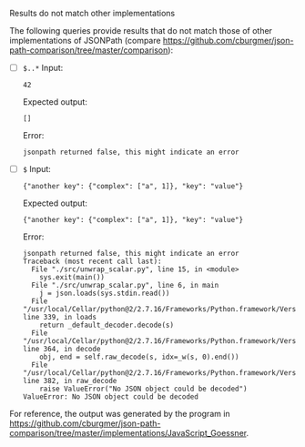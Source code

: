 Results do not match other implementations

The following queries provide results that do not match those of other implementations of JSONPath
(compare https://github.com/cburgmer/json-path-comparison/tree/master/comparison):

- [ ] `$..*`
  Input:
  ```
  42
  ```
  Expected output:
  ```
  []
  ```
  Error:
  ```
  jsonpath returned false, this might indicate an error
  ```

- [ ] `$`
  Input:
  ```
  {"another key": {"complex": ["a", 1]}, "key": "value"}
  ```
  Expected output:
  ```
  {"another key": {"complex": ["a", 1]}, "key": "value"}
  ```
  Error:
  ```
  jsonpath returned false, this might indicate an error
  Traceback (most recent call last):
    File "./src/unwrap_scalar.py", line 15, in <module>
      sys.exit(main())
    File "./src/unwrap_scalar.py", line 6, in main
      j = json.loads(sys.stdin.read())
    File "/usr/local/Cellar/python@2/2.7.16/Frameworks/Python.framework/Versions/2.7/lib/python2.7/json/__init__.py", line 339, in loads
      return _default_decoder.decode(s)
    File "/usr/local/Cellar/python@2/2.7.16/Frameworks/Python.framework/Versions/2.7/lib/python2.7/json/decoder.py", line 364, in decode
      obj, end = self.raw_decode(s, idx=_w(s, 0).end())
    File "/usr/local/Cellar/python@2/2.7.16/Frameworks/Python.framework/Versions/2.7/lib/python2.7/json/decoder.py", line 382, in raw_decode
      raise ValueError("No JSON object could be decoded")
  ValueError: No JSON object could be decoded
  ```


For reference, the output was generated by the program in https://github.com/cburgmer/json-path-comparison/tree/master/implementations/JavaScript_Goessner.
